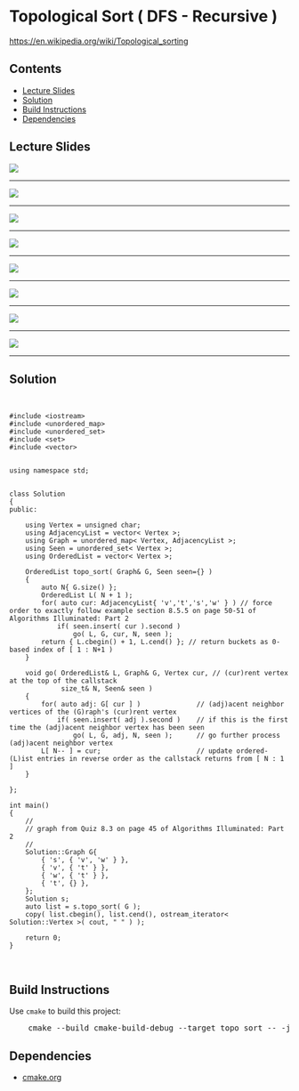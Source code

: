 <h1 id="topo_sort">Topological Sort ( DFS - Recursive )</h1>
<a href="https://en.wikipedia.org/wiki/Topological_sorting">https://en.wikipedia.org/wiki/Topological_sorting</a>
<h2>Contents</h2>
<ul>
  <li>
      <a href="#slides">Lecture Slides</a>
  </li>
  <li>
    <a href="#solution">Solution</a>
  </li>
  <li>
    <a href="#build">Build Instructions</a>
  </li>
  <li>
    <a href="#dependencies">Dependencies</a>
  </li>
</ul>

<h2 id="slides">Lecture Slides</h2>
<img src="https://github.com/claytonjwong/Algorithms-Stanford/blob/master/course2/dfs/documentation/dfs_01.png" />
<hr/>
<img src="https://github.com/claytonjwong/Algorithms-Stanford/blob/master/course2/dfs/documentation/dfs_02.png" />
<hr/>
<img src="https://github.com/claytonjwong/Algorithms-Stanford/blob/master/course2/dfs/documentation/dfs_03.png" />
<hr/>
<img src="https://github.com/claytonjwong/Algorithms-Stanford/blob/master/course2/dfs/documentation/dfs_04.png" />
<hr/>
<img src="https://github.com/claytonjwong/Algorithms-Stanford/blob/master/course2/dfs/documentation/dfs_05.png" />
<hr/>
<img src="https://github.com/claytonjwong/Algorithms-Stanford/blob/master/course2/dfs/documentation/dfs_06.png" />
<hr/>
<img src="https://github.com/claytonjwong/Algorithms-Stanford/blob/master/course2/dfs/documentation/dfs_07.png" />
<hr/>
<img src="https://github.com/claytonjwong/Algorithms-Stanford/blob/master/course2/dfs/documentation/dfs_08.png" />
<hr/>

<h2 id="solution">Solution</h2>
<pre>

    #include <iostream>
    #include <unordered_map>
    #include <unordered_set>
    #include <set>
    #include <vector>
    
    
    using namespace std;
    
    
    class Solution
    {
    public:
    
        using Vertex = unsigned char;
        using AdjacencyList = vector< Vertex >;
        using Graph = unordered_map< Vertex, AdjacencyList >;
        using Seen = unordered_set< Vertex >;
        using OrderedList = vector< Vertex >;
    
        OrderedList topo_sort( Graph& G, Seen seen={} )
        {
            auto N{ G.size() };
            OrderedList L( N + 1 );
            for( auto cur: AdjacencyList{ 'v','t','s','w' } ) // force order to exactly follow example section 8.5.5 on page 50-51 of Algorithms Illuminated: Part 2
                if( seen.insert( cur ).second )
                    go( L, G, cur, N, seen );
            return { L.cbegin() + 1, L.cend() }; // return buckets as 0-based index of [ 1 : N+1 )
        }
    
        void go( OrderedList& L, Graph& G, Vertex cur, // (cur)rent vertex at the top of the callstack
                 size_t& N, Seen& seen )
        {
            for( auto adj: G[ cur ] )              // (adj)acent neighbor vertices of the (G)raph's (cur)rent vertex
                if( seen.insert( adj ).second )    // if this is the first time the (adj)acent neighbor vertex has been seen
                    go( L, G, adj, N, seen );      // go further process (adj)acent neighbor vertex
            L[ N-- ] = cur;                        // update ordered-(L)ist entries in reverse order as the callstack returns from [ N : 1 ]
        }
    
    };
    
    int main()
    {
        //
        // graph from Quiz 8.3 on page 45 of Algorithms Illuminated: Part 2
        //
        Solution::Graph G{
            { 's', { 'v', 'w' } },
            { 'v', { 't' } },
            { 'w', { 't' } },
            { 't', {} },
        };
        Solution s;
        auto list = s.topo_sort( G );
        copy( list.cbegin(), list.cend(), ostream_iterator< Solution::Vertex >( cout, " " ) );
    
        return 0;
    }

</pre>

<h2 id="build">Build Instructions</h2>
<p>Use <code>cmake</code> to build this project:</p>

<pre>
    cmake --build cmake-build-debug --target topo_sort -- -j 4
</pre>

<h2 id="dependencies">Dependencies</h2>
<ul>
  <li>
    <a href="https://cmake.org/">cmake.org</a>
  </li>
</ul>

</body>
</html>